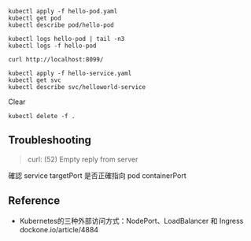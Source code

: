 ```
kubectl apply -f hello-pod.yaml 
kubectl get pod
kubectl describe pod/hello-pod
```

```
kubectl logs hello-pod | tail -n3
kubectl logs -f hello-pod
```

```
curl http://localhost:8099/
```

```
kubectl apply -f hello-service.yaml
kubectl get svc
kubectl describe svc/helloworld-service
```


Clear
```
kubectl delete -f .
```


## Troubleshooting

> curl: (52) Empty reply from server

確認 service targetPort 是否正確指向 pod containerPort


## Reference
- Kubernetes的三种外部访问方式：NodePort、LoadBalancer 和 Ingress dockone.io/article/4884